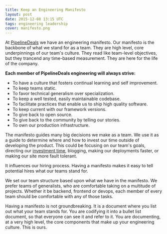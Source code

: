 ```yaml
---
title: Keep an Engineering Manifesto
layout: post
date: 2015-12-08 13:15 UTC
tags: engineering leadership
cover: manifesto.png
---
```


At [PipelineDeals](https://www.pipelinedeals.com) we have an engineering manifesto.  Our manifesto is the backbone of what we stand for as a team.  They are high level, core underpinnings of our team's culture. They read like team-level objectives, but they trancend any time-based measurement.  They are here for the life of the company.

<!--more-->

**Each member of PipelineDeals engineering will always strive:**

* To have a culture that fosters continual learning and self improvement.
* To keep teams static.
* To favor technical generalism over specialization.
* To keep a well tested, easily maintainable codebase.
* To facilitate practices that enable us to ship high quality software.
* To keep current with our framework versions.
* To give back to open source.
* To give back to the community by telling our stories.
* To own our production infrastructure.

The manifesto guides many big decisions we make as a team.  We use it as a guide to determine where and how to invest our time outside of developing the product.  This could be focusing on our team's goals, directing our [investment time](http://grantammons.me/2015/11/27/making-20-time-work-for-your-engineering-team-md), blogging, making our deployments faster, or making our site more fault tolerant.

It influences our hiring process.   Having a manifesto makes it easy to tell potential hires what our teams stand for.

We set our team structure based upon what we have in the manifesto. We prefer teams of generalists, who are comfortable taking on a multitude of projects.  Whether it be backend, frontend or devops, each member of every team should be comfortable with any of those tasks.

Having a manifesto is not groundbreaking.  It is a document where you list out what your team stands for.  You are codifying it into a bullet list document, so that everyone can see it and refer to it.  You are documenting, at a very high level, the core components that make up your engineering culture.  This is ours.
